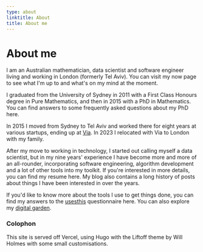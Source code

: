 ```yaml
---
type: about
linktitle: About
title: About me
---
```


# About me

I am an Australian mathematician, data scientist and software engineer living and working in London (formerly Tel Aviv). You can visit my now page to see what I'm up to and what's on my mind at the moment. 

I graduated from the University of Sydney in 2011 with a First Class Honours degree in Pure Mathematics, and then in 2015 with a PhD in Mathematics. You can find answers to some frequently asked questions about my PhD here.

In 2015 I moved from Sydney to Tel Aviv and worked there for eight years at various startups, ending up at [Via](http://ridewithvia.com). In 2023 I relocated with Via to London with my family. 

After my move to working in technology, I started out calling myself a data scientist, but in my nine years' experience I have become more and more of an all-rounder, incorporating software engineering, algorithm development and a lot of other tools into my toolkit. If you're interested in more details, you can find my resume here. My blog also contains a long history of posts about things I have been interested in over the years. 

If you'd like to know more about the tools I use to get things done, you can find my answers to the [usesthis](http://usesthis.com) questionnaire here. You can also explore my [digital garden](http://mtsolitary.com). 

### Colophon

This site is served off Vercel, using Hugo with the Liftoff theme by Will Holmes with some small customisations. 
